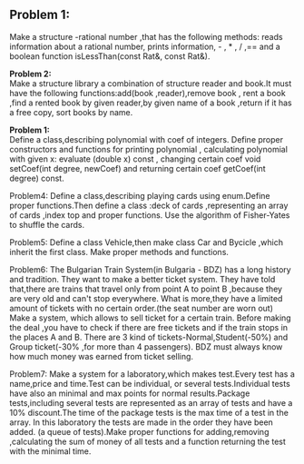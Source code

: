<h2><b>Problem 1:</b><br/></h2>
 Make a structure -rational number ,that has the following methods: reads information about a rational number, prints information,  - , * , / ,== and a boolean function isLessThan(const Rat&, const Rat&).
 
<b>Problem 2:</b><br/>
Make a structure library a combination of structure reader and book.It must have the following functions:add(book ,reader),remove book , rent a book ,find a rented book by given reader,by given name of a book ,return if it has a free copy, sort books by name.

<b>Problem 1:</b><br/>
Define a class,describing polynomial with coef of integers. Define proper constructors and functions for printing polynomial , calculating polynomial with given x:    <type> evaluate (double x) const , changing certain coef void setCoef(int degree, <type> newCoef) and returning certain coef <type> getCoef(int degree) const.

Problem4:
Define a class,describing playing cards using enum.Define proper functions.Then define a class :deck of cards ,representing an array of cards ,index top and proper functions. Use the algorithm of Fisher-Yates to shuffle the cards.

Problem5:
Define a class Vehicle,then make class Car and Bycicle ,which inherit the first class. Make proper methods and functions.

Problem6:
The Bulgarian Train System(in Bulgaria - BDZ) has a long history and tradition. They want to make a better ticket system. They have told that,there are trains that travel only from point A to point B ,because they are very old and can't stop everywhere. What is more,they have a limited amount of tickets with no certain order.(the seat number are worn out)
Make a system, which allows to sell ticket for a certain train. Before making the deal ,you have to check if there are free tickets and if the train stops in the places A and B. There are 3 kind of tickets-Normal,Student(-50%) and Group ticket(-30% ,for more than 4 passengers). 
BDZ must always know how much money was earned from ticket selling.

Problem7:
Make a system for a laboratory,which makes test.Every test has a name,price and time.Test can be individual, or several tests.Individual tests have also an minimal and max points for normal results.Package tests,including several tests are represented as an array of tests and have a 10% discount.The time of the package tests is the max time of a  test in the array.
In this laboratory the tests are made in the order they have been added. (a queue of tests).Make proper functions for adding,removing ,calculating the sum of money of all tests and a function returning the test with the minimal time.
